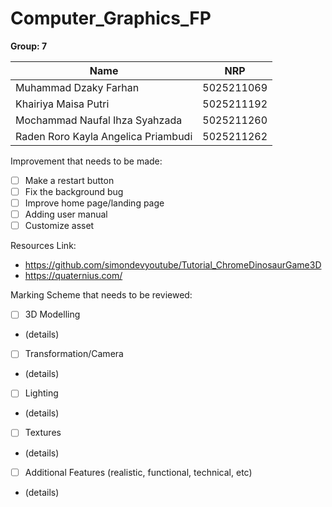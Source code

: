 # Computer_Graphics_FP

**Group: 7**

| Name                                | NRP        |
| ------------------------------------|------------|
| Muhammad Dzaky Farhan               | 5025211069 |
| Khairiya Maisa Putri                | 5025211192 |
| Mochammad Naufal Ihza Syahzada      | 5025211260 |
| Raden Roro Kayla Angelica Priambudi | 5025211262 |

Improvement that needs to be made:
- [ ] Make a restart button
- [ ] Fix the background bug
- [ ] Improve home page/landing page
- [ ] Adding user manual
- [ ] Customize asset

Resources Link:
- https://github.com/simondevyoutube/Tutorial_ChromeDinosaurGame3D
- https://quaternius.com/

Marking Scheme that needs to be reviewed:
- [ ] 3D Modelling
- (details)
- [ ] Transformation/Camera
- (details)
- [ ] Lighting
- (details)
- [ ] Textures
- (details)
- [ ] Additional Features (realistic, functional, technical, etc)
- (details)
